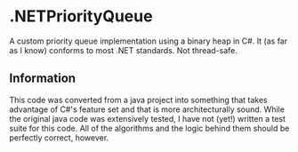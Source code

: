 # .NETPriorityQueue
 A custom priority queue implementation using a binary heap in C#. It (as far as I know) conforms to most .NET standards. Not thread-safe.

## Information
This code was converted from a java project into something that takes advantage of C#'s feature set and that is more architecturally sound. While the original java code was extensively tested, I have not (yet!) written a test suite for this code. All of the algorithms and the logic behind them should be perfectly correct, however.
